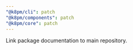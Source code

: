 ```yaml
---
"@k8pm/cli": patch
"@k8pm/components": patch
"@k8pm/core": patch
---
```


Link package documentation to main repository.
